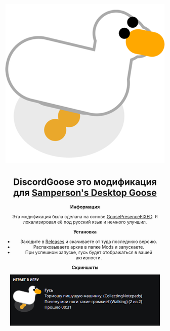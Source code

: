 <div align="center">

<img src="/images/icon.png">

# DiscordGoose это модификация для [Samperson's Desktop Goose](https://samperson.itch.io/desktop-goose)

**Информация**

Эта модификация была сделана на основе [GoosePresenceFIXED](https://github.com/G1nX-01/GoosePresenceFIXED).
Я локализировал её под русский язык и немного улучшил.

**Установка**

- Заходите в [Releases](https://github.com/arttostog/DiscordGoose/releases) и скачиваете от туда последнюю версию.
- Распаковываете архив в папке Mods и запускаете.
- При успешном запуске, гусь будет отображаться в вашей активности.

**Скриншоты**

<img src="/images/img.png">